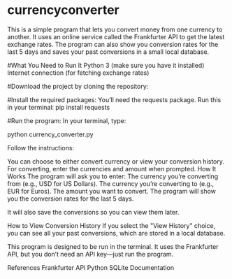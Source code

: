 # currencyconverter
This is a simple program that lets you convert money from one currency to another. It uses an online service called the Frankfurter API to get the latest exchange rates. The program can also show you conversion rates for the last 5 days and saves your past conversions in a small local database.

#What You Need to Run It
Python 3 (make sure you have it installed)
Internet connection (for fetching exchange rates)

#Download the project by cloning the repository:

#Install the required packages: You’ll need the requests package. Run this in your terminal:
pip install requests

#Run the program: In your terminal, type:

python currency_converter.py

Follow the instructions:

You can choose to either convert currency or view your conversion history.
For converting, enter the currencies and amount when prompted.
How It Works
The program will ask you to enter:
The currency you’re converting from (e.g., USD for US Dollars).
The currency you’re converting to (e.g., EUR for Euros).
The amount you want to convert.
The program will show you the conversion rates for the last 5 days.

It will also save the conversions so you can view them later.

How to View Conversion History
If you select the "View History" choice, you can see all your past conversions, which are stored in a local database.

This program is designed to be run in the terminal. 
It uses the Frankfurter API, but you don’t need an API key—just run the program.

References
Frankfurter API
Python SQLite Documentation

